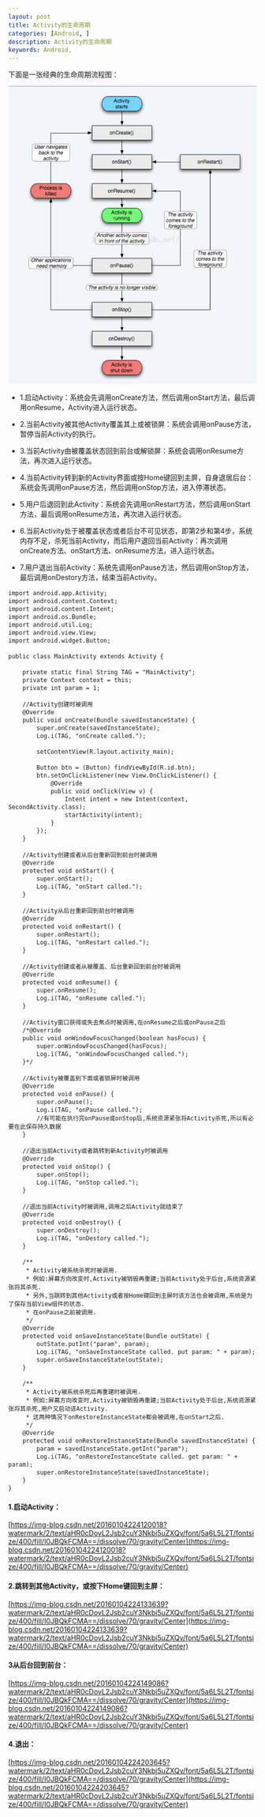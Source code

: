 ```yaml
---
layout: post
title: Activity的生命周期
categories: [Android, ]
description: Activity的生命周期
keywords: Android, 
---
```


下面是一张经典的生命周期流程图：

![](/images/posts/android生命周期.png)

- 1.启动Activity：系统会先调用onCreate方法，然后调用onStart方法，最后调用onResume，Activity进入运行状态。

- 2.当前Activity被其他Activity覆盖其上或被锁屏：系统会调用onPause方法，暂停当前Activity的执行。

- 3.当前Activity由被覆盖状态回到前台或解锁屏：系统会调用onResume方法，再次进入运行状态。

- 4.当前Activity转到新的Activity界面或按Home键回到主屏，自身退居后台：系统会先调用onPause方法，然后调用onStop方法，进入停滞状态。

- 5.用户后退回到此Activity：系统会先调用onRestart方法，然后调用onStart方法，最后调用onResume方法，再次进入运行状态。

- 6.当前Activity处于被覆盖状态或者后台不可见状态，即第2步和第4步，系统内存不足，杀死当前Activity，而后用户退回当前Activity：再次调用onCreate方法、onStart方法、onResume方法，进入运行状态。

- 7.用户退出当前Activity：系统先调用onPause方法，然后调用onStop方法，最后调用onDestory方法，结束当前Activity。

```
import android.app.Activity;
import android.content.Context;
import android.content.Intent;
import android.os.Bundle;
import android.util.Log;
import android.view.View;
import android.widget.Button;
 
public class MainActivity extends Activity {
 
    private static final String TAG = "MainActivity";
    private Context context = this;
    private int param = 1;
 
    //Activity创建时被调用
    @Override
    public void onCreate(Bundle savedInstanceState) {
        super.onCreate(savedInstanceState);
        Log.i(TAG, "onCreate called.");
 
        setContentView(R.layout.activity_main);
 
        Button btn = (Button) findViewById(R.id.btn);
        btn.setOnClickListener(new View.OnClickListener() {
            @Override
            public void onClick(View v) {
                Intent intent = new Intent(context, SecondActivity.class);
                startActivity(intent);
            }
        });
    }
 
    //Activity创建或者从后台重新回到前台时被调用
    @Override
    protected void onStart() {
        super.onStart();
        Log.i(TAG, "onStart called.");
    }
 
    //Activity从后台重新回到前台时被调用
    @Override
    protected void onRestart() {
        super.onRestart();
        Log.i(TAG, "onRestart called.");
    }
 
    //Activity创建或者从被覆盖、后台重新回到前台时被调用
    @Override
    protected void onResume() {
        super.onResume();
        Log.i(TAG, "onResume called.");
    }
 
    //Activity窗口获得或失去焦点时被调用,在onResume之后或onPause之后
    /*@Override
    public void onWindowFocusChanged(boolean hasFocus) {
    	super.onWindowFocusChanged(hasFocus);
    	Log.i(TAG, "onWindowFocusChanged called.");
    }*/
 
    //Activity被覆盖到下面或者锁屏时被调用
    @Override
    protected void onPause() {
        super.onPause();
        Log.i(TAG, "onPause called.");
        //有可能在执行完onPause或onStop后,系统资源紧张将Activity杀死,所以有必要在此保存持久数据
    }
 
    //退出当前Activity或者跳转到新Activity时被调用
    @Override
    protected void onStop() {
        super.onStop();
        Log.i(TAG, "onStop called.");
    }
 
    //退出当前Activity时被调用,调用之后Activity就结束了
    @Override
    protected void onDestroy() {
        super.onDestroy();
        Log.i(TAG, "onDestory called.");
    }
 
    /**
     * Activity被系统杀死时被调用.
     * 例如:屏幕方向改变时,Activity被销毁再重建;当前Activity处于后台,系统资源紧张将其杀死.
     * 另外,当跳转到其他Activity或者按Home键回到主屏时该方法也会被调用,系统是为了保存当前View组件的状态.
     * 在onPause之前被调用.
     */
    @Override
    protected void onSaveInstanceState(Bundle outState) {
        outState.putInt("param", param);
        Log.i(TAG, "onSaveInstanceState called. put param: " + param);
        super.onSaveInstanceState(outState);
    }
 
    /**
     * Activity被系统杀死后再重建时被调用.
     * 例如:屏幕方向改变时,Activity被销毁再重建;当前Activity处于后台,系统资源紧张将其杀死,用户又启动该Activity.
     * 这两种情况下onRestoreInstanceState都会被调用,在onStart之后.
     */
    @Override
    protected void onRestoreInstanceState(Bundle savedInstanceState) {
        param = savedInstanceState.getInt("param");
        Log.i(TAG, "onRestoreInstanceState called. get param: " + param);
        super.onRestoreInstanceState(savedInstanceState);
    }
}

```
#### 1.启动Activity：

[https://img-blog.csdn.net/20160104224120018?watermark/2/text/aHR0cDovL2Jsb2cuY3Nkbi5uZXQv/font/5a6L5L2T/fontsize/400/fill/I0JBQkFCMA==/dissolve/70/gravity/Center](https://img-blog.csdn.net/20160104224120018?watermark/2/text/aHR0cDovL2Jsb2cuY3Nkbi5uZXQv/font/5a6L5L2T/fontsize/400/fill/I0JBQkFCMA==/dissolve/70/gravity/Center)

#### 2.跳转到其他Activity，或按下Home键回到主屏：
[https://img-blog.csdn.net/20160104224133639?watermark/2/text/aHR0cDovL2Jsb2cuY3Nkbi5uZXQv/font/5a6L5L2T/fontsize/400/fill/I0JBQkFCMA==/dissolve/70/gravity/Center](https://img-blog.csdn.net/20160104224133639?watermark/2/text/aHR0cDovL2Jsb2cuY3Nkbi5uZXQv/font/5a6L5L2T/fontsize/400/fill/I0JBQkFCMA==/dissolve/70/gravity/Center)

#### 3从后台回到前台：

[https://img-blog.csdn.net/20160104224149086?watermark/2/text/aHR0cDovL2Jsb2cuY3Nkbi5uZXQv/font/5a6L5L2T/fontsize/400/fill/I0JBQkFCMA==/dissolve/70/gravity/Center](https://img-blog.csdn.net/20160104224149086?watermark/2/text/aHR0cDovL2Jsb2cuY3Nkbi5uZXQv/font/5a6L5L2T/fontsize/400/fill/I0JBQkFCMA==/dissolve/70/gravity/Center)

#### 4.退出：
[https://img-blog.csdn.net/20160104224203645?watermark/2/text/aHR0cDovL2Jsb2cuY3Nkbi5uZXQv/font/5a6L5L2T/fontsize/400/fill/I0JBQkFCMA==/dissolve/70/gravity/Center](https://img-blog.csdn.net/20160104224203645?watermark/2/text/aHR0cDovL2Jsb2cuY3Nkbi5uZXQv/font/5a6L5L2T/fontsize/400/fill/I0JBQkFCMA==/dissolve/70/gravity/Center)

